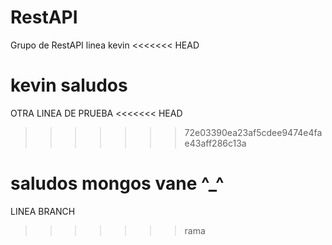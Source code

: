 RestAPI
=======

Grupo de RestAPI
linea kevin
<<<<<<< HEAD

kevin saludos 
=======
OTRA LINEA DE PRUEBA
<<<<<<< HEAD
>>>>>>> 72e03390ea23af5cdee9474e4fae43aff286c13a

saludos mongos
vane ^_^
=======

LINEA BRANCH

>>>>>>> rama
